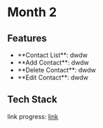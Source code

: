# Month 2

## Features

<ul>
    <li>**Contact List**: dwdw</li>
    <li>**Add Contact**: dwdw</li>
    <li>**Delete Contact**: dwdw</li>
    <li>**Edit Contact**: dwdw</li>

</ul>

## Tech Stack

link progress: [link](https://github.com/navi-0115/bearmentor-logbook-navi)
